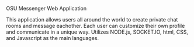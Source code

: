 OSU Messenger Web Application

This application allows users all around the world to create private chat rooms and message eachother. Each user can customize their own profile and communicate in a unique way. Utilizes NODE.js, SOCKET.IO, html, CSS, and Javascript as the main languages.

